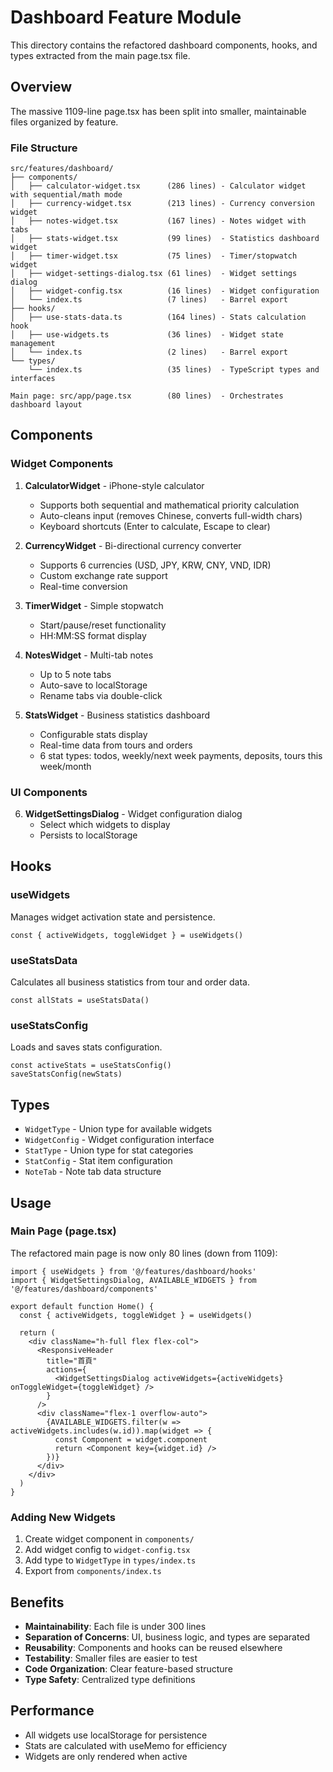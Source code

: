 # Dashboard Feature Module

This directory contains the refactored dashboard components, hooks, and types extracted from the main page.tsx file.

## Overview

The massive 1109-line page.tsx has been split into smaller, maintainable files organized by feature.

### File Structure

```
src/features/dashboard/
├── components/
│   ├── calculator-widget.tsx      (286 lines) - Calculator widget with sequential/math mode
│   ├── currency-widget.tsx        (213 lines) - Currency conversion widget
│   ├── notes-widget.tsx           (167 lines) - Notes widget with tabs
│   ├── stats-widget.tsx           (99 lines)  - Statistics dashboard widget
│   ├── timer-widget.tsx           (75 lines)  - Timer/stopwatch widget
│   ├── widget-settings-dialog.tsx (61 lines)  - Widget settings dialog
│   ├── widget-config.tsx          (16 lines)  - Widget configuration
│   └── index.ts                   (7 lines)   - Barrel export
├── hooks/
│   ├── use-stats-data.ts          (164 lines) - Stats calculation hook
│   ├── use-widgets.ts             (36 lines)  - Widget state management
│   └── index.ts                   (2 lines)   - Barrel export
└── types/
    └── index.ts                   (35 lines)  - TypeScript types and interfaces

Main page: src/app/page.tsx        (80 lines)  - Orchestrates dashboard layout
```

## Components

### Widget Components

1. **CalculatorWidget** - iPhone-style calculator
   - Supports both sequential and mathematical priority calculation
   - Auto-cleans input (removes Chinese, converts full-width chars)
   - Keyboard shortcuts (Enter to calculate, Escape to clear)

2. **CurrencyWidget** - Bi-directional currency converter
   - Supports 6 currencies (USD, JPY, KRW, CNY, VND, IDR)
   - Custom exchange rate support
   - Real-time conversion

3. **TimerWidget** - Simple stopwatch
   - Start/pause/reset functionality
   - HH:MM:SS format display

4. **NotesWidget** - Multi-tab notes
   - Up to 5 note tabs
   - Auto-save to localStorage
   - Rename tabs via double-click

5. **StatsWidget** - Business statistics dashboard
   - Configurable stats display
   - Real-time data from tours and orders
   - 6 stat types: todos, weekly/next week payments, deposits, tours this week/month

### UI Components

6. **WidgetSettingsDialog** - Widget configuration dialog
   - Select which widgets to display
   - Persists to localStorage

## Hooks

### useWidgets

Manages widget activation state and persistence.

```tsx
const { activeWidgets, toggleWidget } = useWidgets()
```

### useStatsData

Calculates all business statistics from tour and order data.

```tsx
const allStats = useStatsData()
```

### useStatsConfig

Loads and saves stats configuration.

```tsx
const activeStats = useStatsConfig()
saveStatsConfig(newStats)
```

## Types

- `WidgetType` - Union type for available widgets
- `WidgetConfig` - Widget configuration interface
- `StatType` - Union type for stat categories
- `StatConfig` - Stat item configuration
- `NoteTab` - Note tab data structure

## Usage

### Main Page (page.tsx)

The refactored main page is now only 80 lines (down from 1109):

```tsx
import { useWidgets } from '@/features/dashboard/hooks'
import { WidgetSettingsDialog, AVAILABLE_WIDGETS } from '@/features/dashboard/components'

export default function Home() {
  const { activeWidgets, toggleWidget } = useWidgets()

  return (
    <div className="h-full flex flex-col">
      <ResponsiveHeader
        title="首頁"
        actions={
          <WidgetSettingsDialog activeWidgets={activeWidgets} onToggleWidget={toggleWidget} />
        }
      />
      <div className="flex-1 overflow-auto">
        {AVAILABLE_WIDGETS.filter(w => activeWidgets.includes(w.id)).map(widget => {
          const Component = widget.component
          return <Component key={widget.id} />
        })}
      </div>
    </div>
  )
}
```

### Adding New Widgets

1. Create widget component in `components/`
2. Add widget config to `widget-config.tsx`
3. Add type to `WidgetType` in `types/index.ts`
4. Export from `components/index.ts`

## Benefits

- **Maintainability**: Each file is under 300 lines
- **Separation of Concerns**: UI, business logic, and types are separated
- **Reusability**: Components and hooks can be reused elsewhere
- **Testability**: Smaller files are easier to test
- **Code Organization**: Clear feature-based structure
- **Type Safety**: Centralized type definitions

## Performance

- All widgets use localStorage for persistence
- Stats are calculated with useMemo for efficiency
- Widgets are only rendered when active
